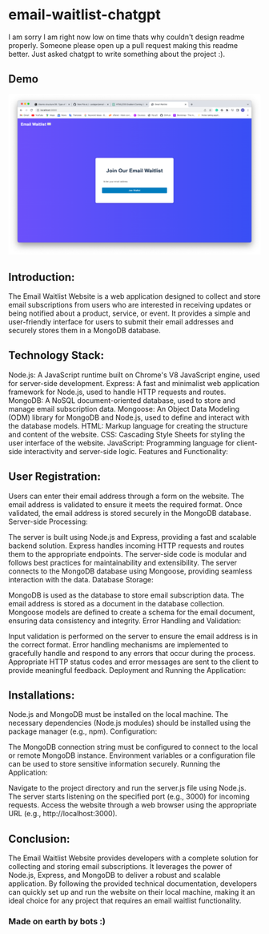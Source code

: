 # email-waitlist-chatgpt

I am sorry I am right now low on time thats why couldn't design readme properly. Someone please open up a pull request making this readme better. Just asked chatgpt to write something about the project :).

## Demo

<img src="./demo.png" alt="Demo of the project" />

## Introduction:

The Email Waitlist Website is a web application designed to collect and store email subscriptions from users who are interested in receiving updates or being notified about a product, service, or event. It provides a simple and user-friendly interface for users to submit their email addresses and securely stores them in a MongoDB database.

## Technology Stack:

Node.js: A JavaScript runtime built on Chrome's V8 JavaScript engine, used for server-side development.
Express: A fast and minimalist web application framework for Node.js, used to handle HTTP requests and routes.
MongoDB: A NoSQL document-oriented database, used to store and manage email subscription data.
Mongoose: An Object Data Modeling (ODM) library for MongoDB and Node.js, used to define and interact with the database models.
HTML: Markup language for creating the structure and content of the website.
CSS: Cascading Style Sheets for styling the user interface of the website.
JavaScript: Programming language for client-side interactivity and server-side logic.
Features and Functionality:

## User Registration:

Users can enter their email address through a form on the website.
The email address is validated to ensure it meets the required format.
Once validated, the email address is stored securely in the MongoDB database.
Server-side Processing:

The server is built using Node.js and Express, providing a fast and scalable backend solution.
Express handles incoming HTTP requests and routes them to the appropriate endpoints.
The server-side code is modular and follows best practices for maintainability and extensibility.
The server connects to the MongoDB database using Mongoose, providing seamless interaction with the data.
Database Storage:

MongoDB is used as the database to store email subscription data.
The email address is stored as a document in the database collection.
Mongoose models are defined to create a schema for the email document, ensuring data consistency and integrity.
Error Handling and Validation:

Input validation is performed on the server to ensure the email address is in the correct format.
Error handling mechanisms are implemented to gracefully handle and respond to any errors that occur during the process.
Appropriate HTTP status codes and error messages are sent to the client to provide meaningful feedback.
Deployment and Running the Application:

## Installations:

Node.js and MongoDB must be installed on the local machine.
The necessary dependencies (Node.js modules) should be installed using the package manager (e.g., npm).
Configuration:

The MongoDB connection string must be configured to connect to the local or remote MongoDB instance.
Environment variables or a configuration file can be used to store sensitive information securely.
Running the Application:

Navigate to the project directory and run the server.js file using Node.js.
The server starts listening on the specified port (e.g., 3000) for incoming requests.
Access the website through a web browser using the appropriate URL (e.g., http://localhost:3000).

## Conclusion:

The Email Waitlist Website provides developers with a complete solution for collecting and storing email subscriptions. It leverages the power of Node.js, Express, and MongoDB to deliver a robust and scalable application. By following the provided technical documentation, developers can quickly set up and run the website on their local machine, making it an ideal choice for any project that requires an email waitlist functionality.

### Made on earth by bots :)
